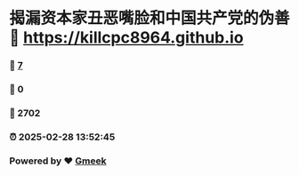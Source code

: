 # 揭漏资本家丑恶嘴脸和中国共产党的伪善 :link: https://killcpc8964.github.io 
### :page_facing_up: [7](https://killcpc8964.github.io/tag.html) 
### :speech_balloon: 0 
### :hibiscus: 2702 
### :alarm_clock: 2025-02-28 13:52:45 
### Powered by :heart: [Gmeek](https://github.com/Meekdai/Gmeek)
